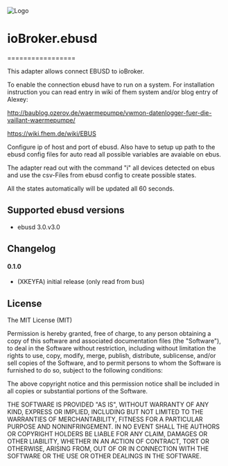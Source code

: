 ![Logo](admin/ebusd.png)
# ioBroker.ebusd
=================

This adapter allows connect EBUSD to ioBroker.

To enable the connection ebusd have to run on a system. 
For installation instruction you can read entry in wiki of fhem system and/or blog entry of Alexey:

http://baublog.ozerov.de/waermepumpe/vwmon-datenlogger-fuer-die-vaillant-waermepumpe/

https://wiki.fhem.de/wiki/EBUS 

Configure ip of host and port of ebusd. 
Also have to setup up path to the ebusd config files for auto read all possible variables are avaiable on ebus.

The adapter read out with the command "i" all devices detected on ebus and use the csv-Files from ebusd config to create possible states.

All the states automatically will be updated all 60 seconds.

## Supported ebusd versions
- ebusd 3.0.v3.0

## Changelog
#### 0.1.0
* (XKEYFA) initial release (only read from bus)

## License
The MIT License (MIT)

Permission is hereby granted, free of charge, to any person obtaining a copy
of this software and associated documentation files (the "Software"), to deal
in the Software without restriction, including without limitation the rights
to use, copy, modify, merge, publish, distribute, sublicense, and/or sell
copies of the Software, and to permit persons to whom the Software is
furnished to do so, subject to the following conditions:

The above copyright notice and this permission notice shall be included in
all copies or substantial portions of the Software.

THE SOFTWARE IS PROVIDED "AS IS", WITHOUT WARRANTY OF ANY KIND, EXPRESS OR
IMPLIED, INCLUDING BUT NOT LIMITED TO THE WARRANTIES OF MERCHANTABILITY,
FITNESS FOR A PARTICULAR PURPOSE AND NONINFRINGEMENT. IN NO EVENT SHALL THE
AUTHORS OR COPYRIGHT HOLDERS BE LIABLE FOR ANY CLAIM, DAMAGES OR OTHER
LIABILITY, WHETHER IN AN ACTION OF CONTRACT, TORT OR OTHERWISE, ARISING FROM,
OUT OF OR IN CONNECTION WITH THE SOFTWARE OR THE USE OR OTHER DEALINGS IN
THE SOFTWARE.
